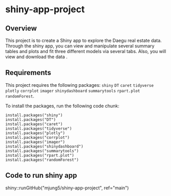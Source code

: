 # shiny-app-project

## Overview
This project is to create a Shiny app to explore the Daegu real estate data.  
Through the shiny app, you can view and manipulate several summary tables and plots and fit three different models via several tabs. Also, you will view and download the data . 

## Requirements
This project requires the following packages:
`shiny`
`DT`
`caret`
`tidyverse`
`plotly`
`corrplot`
`imager`
`shinydashboard`
`summarytools`
`rpart.plot`
`randomForest`.

To install the packages, run the following code chunk:

```
install.packages("shiny")
install.packages("DT")
install.packages("caret")
install.packages("tidyverse")
install.packages("plotly")
install.packages("corrplot")
install.packages("imager")
install.packages("shinydashboard")
install.packages("summarytools")
install.packages("rpart.plot")
install.packages("randomForest")
```

## Code to run shiny app

shiny::runGitHub("mjung5/shiny-app-project", ref="main")